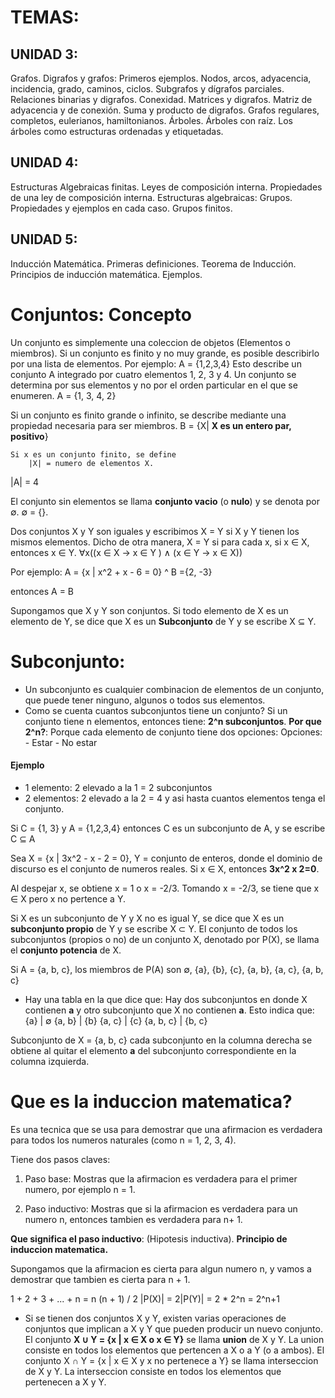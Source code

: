 # TEMAS:

## UNIDAD 3: 
Grafos. Digrafos y grafos: Primeros ejemplos. Nodos, arcos, adyacencia, incidencia, grado,
caminos, ciclos. Subgrafos y dígrafos parciales. Relaciones binarias y digrafos. Conexidad. Matrices y
digrafos. Matriz de adyacencia y de conexión. Suma y producto de digrafos. Grafos regulares, completos,
eulerianos, hamiltonianos. Árboles. Árboles con raíz. Los árboles como estructuras ordenadas y
etiquetadas.

## UNIDAD 4: 
Estructuras Algebraicas finitas. Leyes de composición interna. Propiedades de una ley de
composición interna. Estructuras algebraicas: Grupos. Propiedades y ejemplos en cada caso. Grupos
finitos.

## UNIDAD 5: 
Inducción Matemática. Primeras definiciones. Teorema de Inducción. Principios de inducción
matemática. Ejemplos.

# Conjuntos: Concepto

Un conjunto es simplemente una coleccion de objetos (Elementos o miembros). Si un conjunto es finito y no muy grande, es posible describirlo por una lista de elementos.
Por ejemplo:
    A = {1,2,3,4}
Esto describe un conjunto A integrado por cuatro elementos 1, 2, 3 y 4. Un conjunto se determina por sus elementos y no por el orden particular en el que se enumeren. 
    A = {1, 3, 4, 2}

Si un conjunto es finito grande o infinito, se describe mediante una propiedad necesaria para ser miembros.
    B = {X| **X es un entero par, positivo**}

    Si x es un conjunto finito, se define 
        |X| = numero de elementos X.

|A| = 4

El conjunto sin elementos se llama **conjunto vacio** (o **nulo**) y se denota por ∅.
∅ = {}.

Dos conjuntos X y Y son iguales y escribimos X = Y si X y Y tienen los mismos elementos. Dicho de otra manera, X = Y si para cada x, si x ∈ X, entonces x ∈ Y. 
∀x((x ∈ X → x ∈ Y ) ∧ (x ∈ Y → x ∈ X))


Por ejemplo:
    A = {x | x^2 + x - 6 = 0} ^ B ={2, -3}

entonces A = B

Supongamos que X y Y son conjuntos. Si todo elemento de X es un elemento de Y, se dice que X es un **Subconjunto** de Y y se escribe X ⊆ Y.

# Subconjunto:
- Un subconjunto es cualquier combinacion de elementos de un conjunto, que puede tener ninguno, algunos o todos sus elementos.
- Como se cuenta cuantos subconjuntos tiene un conjunto?
    Si un conjunto tiene n elementos, entonces tiene: **2^n subconjuntos**.
        **Por que 2^n?**: Porque cada elemento de conjunto tiene dos opciones:
        Opciones:
        - Estar
        - No estar
#### Ejemplo
- 1 elemento: 2 elevado a la 1 = 2 subconjuntos
- 2 elementos: 2 elevado a la 2 = 4 y asi hasta cuantos elementos tenga el conjunto.


Si C = {1, 3} y A = {1,2,3,4} entonces C es un subconjunto de A, y se escribe C ⊆ A


Sea 
    X = {x | 3x^2 - x - 2 = 0}, Y = conjunto de enteros, donde el dominio de discurso es el conjunto de numeros reales. Si x ∈ X, entonces **3x^2 x 2=0**.

Al despejar x, se obtiene x = 1 o x = -2/3. Tomando x = -2/3, se tiene que x ∈ X pero x no pertence a Y.

Si X es un subconjunto de Y y X no es igual Y, se dice que X es un **subconjunto propio** de Y y se escribe X ⊂ Y. El conjunto de todos los subconjuntos (propios o no) de un conjunto X, denotado por P(X), se llama el **conjunto potencia** de X.

Si A = {a, b, c}, los miembros de P(A) son
    ∅, {a}, {b}, {c}, {a, b}, {a, c}, {a, b, c}

- Hay una tabla en la que dice que: Hay dos subconjuntos en donde X contienen **a** y otro subconjunto que X no contienen **a**. 
Esto indica que:
{a}         |   ∅
{a, b}      |   {b}
{a, c}      |   {c}
{a, b, c}   |   {b, c}

Subconjunto de X = {a, b, c} cada subconjunto en la columna derecha se obtiene al quitar el elemento **a** del subconjunto correspondiente en la columna izquierda.


# Que es la induccion matematica?
Es una tecnica que se usa para demostrar que una afirmacion es verdadera para todos los numeros naturales (como n = 1, 2, 3, 4).

Tiene dos pasos claves:
1. Paso base:
Mostras que la afirmacion es verdadera para el primer numero, por ejemplo n = 1.

2. Paso inductivo:
Mostras que si la afirmacion es verdadera para un numero n, entonces tambien es verdadera para n+ 1.

**Que significa el paso inductivo**: (Hipotesis inductiva). **Principio de induccion matematica.**

Supongamos que la afirmacion es cierta para algun numero n, y vamos a demostrar que tambien es cierta para n + 1.

1 + 2 + 3 + ... + n = n (n + 1) / 2
|P(X)| = 2|P(Y)| = 2 * 2^n = 2^n+1

- Si se tienen dos conjuntos X y Y, existen varias operaciones de conjuntos que implican a X y Y que pueden producir un nuevo conjunto. El conjunto **X ∪ Y = {x | x ∈ X o x ∈ Y}** se llama **union** de X y Y. La union consiste en todos los elementos que pertencen a X o a Y (o a ambos).
El conjunto X ∩ Y = {x | x ∈ X y x no pertenece a Y} se llama interseccion de X y Y. La interseccion consiste en todos los elementos que pertenecen a X y Y.
